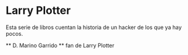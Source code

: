 # Larry Plotter

Esta serie de libros cuentan la historia de un hacker de los que ya hay pocos.

** D. Marino Garrido ** fan de Larry Plotter